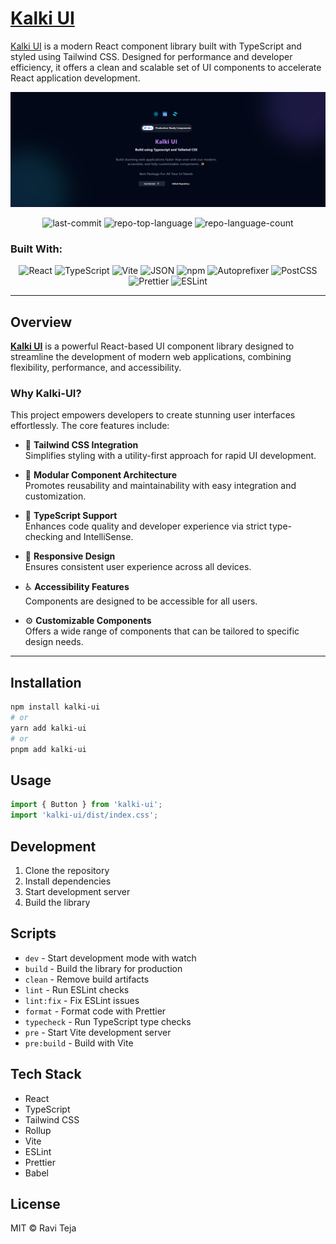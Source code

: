 # [Kalki UI](https://kalki-ui.vercel.app/)

[Kalki UI](https://kalki-ui.vercel.app/) is a modern React component library built with TypeScript and styled using Tailwind CSS. Designed for performance and developer efficiency, it offers a clean and scalable set of UI components to accelerate React application development.

![kalki-ui](./public/kalki-ui.png)

<div align="center">
  <img alt="last-commit" src="https://img.shields.io/github/last-commit/RaviTejaLadi/kalki-ui?style=flat&logo=git&logoColor=white&color=0080ff" />
  <img alt="repo-top-language" src="https://img.shields.io/github/languages/top/RaviTejaLadi/kalki-ui?style=flat&color=0080ff" />
  <img alt="repo-language-count" src="https://img.shields.io/github/languages/count/RaviTejaLadi/kalki-ui?style=flat&color=0080ff" />
</div>

### Built With:

<div align="center">

  <img alt="React" src="https://img.shields.io/badge/React-61DAFB.svg?style=flat&logo=React&logoColor=black" />
  <img alt="TypeScript" src="https://img.shields.io/badge/TypeScript-3178C6.svg?style=flat&logo=TypeScript&logoColor=white" />
  <img alt="Vite" src="https://img.shields.io/badge/Vite-646CFF.svg?style=flat&logo=Vite&logoColor=white" />
  <img alt="JSON" src="https://img.shields.io/badge/JSON-000000.svg?style=flat&logo=JSON&logoColor=white" />
  <img alt="npm" src="https://img.shields.io/badge/npm-CB3837.svg?style=flat&logo=npm&logoColor=white" />
  <img alt="Autoprefixer" src="https://img.shields.io/badge/Autoprefixer-DD3735.svg?style=flat&logo=Autoprefixer&logoColor=white" />
  <img alt="PostCSS" src="https://img.shields.io/badge/PostCSS-DD3A0A.svg?style=flat&logo=PostCSS&logoColor=white" />
  <img alt="Prettier" src="https://img.shields.io/badge/Prettier-F7B93E.svg?style=flat&logo=Prettier&logoColor=black" />
  <img alt="ESLint" src="https://img.shields.io/badge/ESLint-4B32C3.svg?style=flat&logo=ESLint&logoColor=white" />

</div>

---

## Overview

**[Kalki UI](https://kalki-ui.vercel.app/)** is a powerful React-based UI component library designed to streamline the development of modern web applications, combining flexibility, performance, and accessibility.

### Why Kalki-UI?

This project empowers developers to create stunning user interfaces effortlessly. The core features include:

- 🎨 **Tailwind CSS Integration**  
  Simplifies styling with a utility-first approach for rapid UI development.

- 🧩 **Modular Component Architecture**  
  Promotes reusability and maintainability with easy integration and customization.

- 📜 **TypeScript Support**  
  Enhances code quality and developer experience via strict type-checking and IntelliSense.

- 📱 **Responsive Design**  
  Ensures consistent user experience across all devices.

- ♿ **Accessibility Features**  
  Components are designed to be accessible for all users.

- ⚙️ **Customizable Components**  
  Offers a wide range of components that can be tailored to specific design needs.

---

## Installation

```sh
npm install kalki-ui
# or
yarn add kalki-ui
# or 
pnpm add kalki-ui
```

## Usage

```jsx
import { Button } from 'kalki-ui';
import 'kalki-ui/dist/index.css';
```

## Development

1. Clone the repository
2. Install dependencies
3. Start development server
4. Build the library

## Scripts

- `dev` - Start development mode with watch
- `build` - Build the library for production
- `clean` - Remove build artifacts
- `lint` - Run ESLint checks
- `lint:fix` - Fix ESLint issues
- `format` - Format code with Prettier
- `typecheck` - Run TypeScript type checks
- `pre` - Start Vite development server
- `pre:build` - Build with Vite

## Tech Stack

- React
- TypeScript
- Tailwind CSS
- Rollup
- Vite
- ESLint
- Prettier
- Babel

## License

MIT © Ravi Teja
